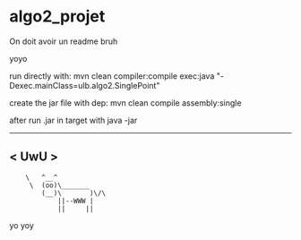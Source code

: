 # algo2_projet

On doit avoir un readme bruh

yoyo

run directly with: mvn clean compiler:compile exec:java "-Dexec.mainClass=ulb.algo2.SinglePoint" 

create the jar file with dep: mvn clean compile assembly:single

after run .jar in target with java -jar
 _____
< UwU >
 -----
        \   ^__^
         \  (oo)\_______
            (__)\       )\/\
                ||--WWW |
                ||     ||
yo yoy
